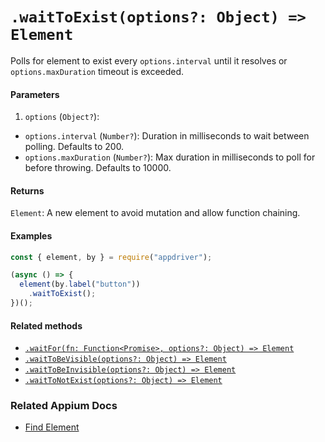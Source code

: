 # `.waitToExist(options?: Object) => Element`

Polls for element to exist every `options.interval` until it resolves or `options.maxDuration` timeout is exceeded.

#### Parameters

1. `options` (`Object?`):
  - `options.interval` (`Number?`): Duration in milliseconds to wait between polling. Defaults to 200.
  - `options.maxDuration` (`Number?`): Max duration in milliseconds to poll for before throwing. Defaults to 10000.

#### Returns

`Element`: A new element to avoid mutation and allow function chaining.

#### Examples

```javascript
const { element, by } = require("appdriver");

(async () => {
  element(by.label("button"))
    .waitToExist();
})();
```

#### Related methods

- [`.waitFor(fn: Function<Promise>, options?: Object) => Element`](./waitFor.md)
- [`.waitToBeVisible(options?: Object) => Element`](./waitToBeVisible.md)
- [`.waitToBeInvisible(options?: Object) => Element`](./waitToBeInvisible.md)
- [`.waitToNotExist(options?: Object) => Element`](./waitToNotExist.md)

### Related Appium Docs

- [Find Element](http://appium.io/docs/en/commands/element/find-element/)
